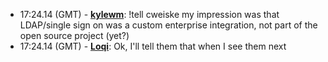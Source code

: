 * <a id="17:24.14">17:24.14 (GMT)</a> - __[kylewm](https://github.com/kylewm)__: !tell cweiske my impression was that LDAP/single sign on was a custom enterprise integration, not part of the open source project (yet?)
* <a id="17:24.14">17:24.14 (GMT)</a> - __[Loqi](https://github.com/Loqi)__: Ok, I'll tell them that when I see them next
